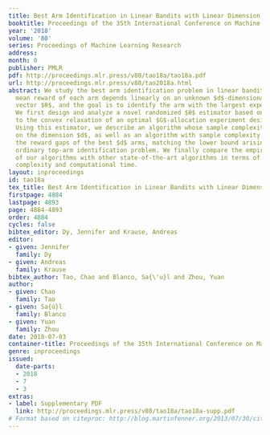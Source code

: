 ```yaml
---
title: Best Arm Identification in Linear Bandits with Linear Dimension Dependency
booktitle: Proceedings of the 35th International Conference on Machine Learning
year: '2018'
volume: '80'
series: Proceedings of Machine Learning Research
address: 
month: 0
publisher: PMLR
pdf: http://proceedings.mlr.press/v80/tao18a/tao18a.pdf
url: http://proceedings.mlr.press/v80/tao2018a.html
abstract: We study the best arm identification problem in linear bandits, where the
  mean reward of each arm depends linearly on an unknown $d$-dimensional parameter
  vector $θ$, and the goal is to identify the arm with the largest expected reward.
  We first design and analyze a novel randomized $θ$ estimator based on the solution
  to the convex relaxation of an optimal $G$-allocation experiment design problem.
  Using this estimator, we describe an algorithm whose sample complexity depends linearly
  on the dimension $d$, as well as an algorithm with sample complexity dependent on
  the reward gaps of the best $d$ arms, matching the lower bound arising from the
  ordinary top-arm identification problem. We finally compare the empirical performance
  of our algorithms with other state-of-the-art algorithms in terms of both sample
  complexity and computational time.
layout: inproceedings
id: tao18a
tex_title: Best Arm Identification in Linear Bandits with Linear Dimension Dependency
firstpage: 4884
lastpage: 4893
page: 4884-4893
order: 4884
cycles: false
bibtex_editor: Dy, Jennifer and Krause, Andreas
editor:
- given: Jennifer
  family: Dy
- given: Andreas
  family: Krause
bibtex_author: Tao, Chao and Blanco, Sa{\'u}l and Zhou, Yuan
author:
- given: Chao
  family: Tao
- given: Sa{ú}l
  family: Blanco
- given: Yuan
  family: Zhou
date: 2018-07-03
container-title: Proceedings of the 35th International Conference on Machine Learning
genre: inproceedings
issued:
  date-parts:
  - 2018
  - 7
  - 3
extras:
- label: Supplementary PDF
  link: http://proceedings.mlr.press/v80/tao18a/tao18a-supp.pdf
# Format based on citeproc: http://blog.martinfenner.org/2013/07/30/citeproc-yaml-for-bibliographies/
---
```

